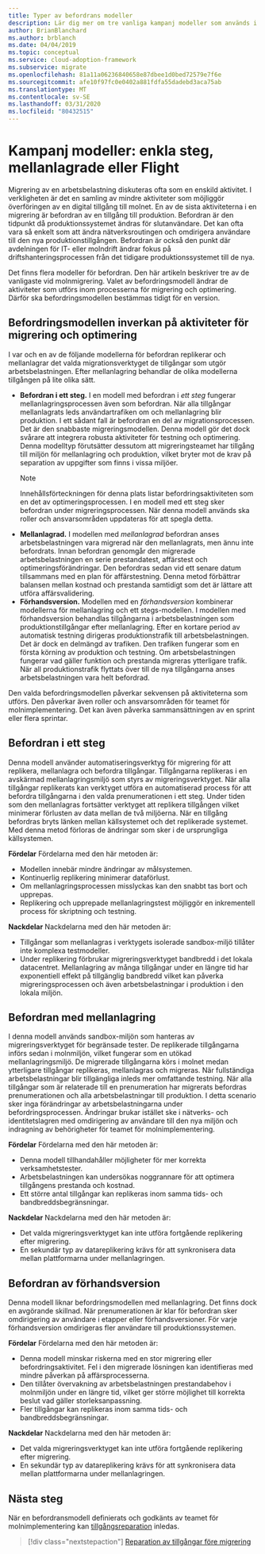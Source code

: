 ```yaml
---
title: Typer av befordrans modeller
description: Lär dig mer om tre vanliga kampanj modeller som används i moln migreringar och hur du väljer modell som påverkar de aktiviteter som visas i Migrera och optimera processer.
author: BrianBlanchard
ms.author: brblanch
ms.date: 04/04/2019
ms.topic: conceptual
ms.service: cloud-adoption-framework
ms.subservice: migrate
ms.openlocfilehash: 81a11a06236840658e87dbee1d0bed72579e7f6e
ms.sourcegitcommit: afe10f97fc0e0402a881fdfa55dadebd3aca75ab
ms.translationtype: MT
ms.contentlocale: sv-SE
ms.lasthandoff: 03/31/2020
ms.locfileid: "80432515"
---
```

# <a name="promotion-models-single-step-staged-or-flight"></a>Kampanj modeller: enkla steg, mellanlagrade eller Flight

Migrering av en arbetsbelastning diskuteras ofta som en enskild aktivitet. I verkligheten är det en samling av mindre aktiviteter som möjliggör överföringen av en digital tillgång till molnet. En av de sista aktiviteterna i en migrering är befordran av en tillgång till produktion. Befordran är den tidpunkt då produktionssystemet ändras för slutanvändare. Det kan ofta vara så enkelt som att ändra nätverksroutingen och omdirigera användare till den nya produktionstillgången. Befordran är också den punkt där avdelningen för IT- eller molndrift ändrar fokus på driftshanteringsprocessen från det tidigare produktionssystemet till de nya.

Det finns flera modeller för befordran. Den här artikeln beskriver tre av de vanligaste vid molnmigrering. Valet av befordringsmodell ändrar de aktiviteter som utförs inom processerna för migrering och optimering. Därför ska befordringsmodellen bestämmas tidigt för en version.

## <a name="impact-of-promotion-model-on-migrate-and-optimize-activities"></a>Befordringsmodellen inverkan på aktiviteter för migrering och optimering

I var och en av de följande modellerna för befordran replikerar och mellanlagrar det valda migrationsverktyget de tillgångar som utgör arbetsbelastningen. Efter mellanlagring behandlar de olika modellerna tillgången på lite olika sätt.

- **Befordran i ett steg.** I en modell med befordran i *ett steg* fungerar mellanlagringsprocessen även som befordran. När alla tillgångar mellanlagrats leds användartrafiken om och mellanlagring blir produktion. I ett sådant fall är befordran en del av migrationsprocessen. Det är den snabbaste migreringsmodellen. Denna modell gör det dock svårare att integrera robusta aktiviteter för testning och optimering. Denna modelltyp förutsätter dessutom att migreringsteamet har tillgång till miljön för mellanlagring och produktion, vilket bryter mot de krav på separation av uppgifter som finns i vissa miljöer.
  > [!NOTE]
  >Innehållsförteckningen för denna plats listar befordringsaktiviteten som en det av optimeringsprocessen. I en modell med ett steg sker befordran under migreringsprocessen. När denna modell används ska roller och ansvarsområden uppdateras för att spegla detta.
- **Mellanlagrad.** I modellen med *mellanlagrad* befordran anses arbetsbelastningen vara migrerad när den mellanlagrats, men ännu inte befordrats. Innan befordran genomgår den migrerade arbetsbelastningen en serie prestandatest, affärstest och optimeringsförändringar. Den befordras sedan vid ett senare datum tillsammans med en plan för affärstestning. Denna metod förbättrar balansen mellan kostnad och prestanda samtidigt som det är lättare att utföra affärsvalidering.
- **Förhandsversion.** Modellen med en *förhandsversion* kombinerar modellerna för mellanlagring och ett stegs-modellen. I modellen med förhandsversion behandlas tillgångarna i arbetsbelastningen som produktionstillgångar efter mellanlagring. Efter en kortare period av automatisk testning dirigeras produktionstrafik till arbetsbelastningen. Det är dock en delmängd av trafiken. Den trafiken fungerar som en första körning av produktion och testning. Om arbetsbelastningen fungerar vad gäller funktion och prestanda migreras ytterligare trafik. När all produktionstrafik flyttats över till de nya tillgångarna anses arbetsbelastningen vara helt befordrad.

Den valda befordringsmodellen påverkar sekvensen på aktiviteterna som utförs. Den påverkar även roller och ansvarsområden för teamet för molnimplementering. Det kan även påverka sammansättningen av en sprint eller flera sprintar.

## <a name="single-step-promotion"></a>Befordran i ett steg

Denna modell använder automatiseringsverktyg för migrering för att replikera, mellanlagra och befordra tillgångar. Tillgångarna replikeras i en avskärmad mellanlagringsmiljö som styrs av migreringsverktyget. När alla tillgångar replikerats kan verktyget utföra en automatiserad process för att befordra tillgångarna i den valda prenumerationen i ett steg. Under tiden som den mellanlagras fortsätter verktyget att replikera tillgången vilket minimerar förlusten av data mellan de två miljöerna. När en tillgång befordras bryts länken mellan källsystemet och det replikerade systemet. Med denna metod förloras de ändringar som sker i de ursprungliga källsystemen.

**Fördelar** Fördelarna med den här metoden är:

- Modellen innebär mindre ändringar av målsystemen.
- Kontinuerlig replikering minimerar dataförlust.
- Om mellanlagringsprocessen misslyckas kan den snabbt tas bort och upprepas.
- Replikering och upprepade mellanlagringstest möjliggör en inkrementell process för skriptning och testning.

**Nackdelar** Nackdelarna med den här metoden är:

- Tillgångar som mellanlagras i verktygets isolerade sandbox-miljö tillåter inte komplexa testmodeller.
- Under replikering förbrukar migreringsverktyget bandbredd i det lokala datacentret. Mellanlagring av många tillgångar under en längre tid har exponentiell effekt på tillgänglig bandbredd vilket kan påverka migreringsprocessen och även arbetsbelastningar i produktion i den lokala miljön.

## <a name="staged-promotion"></a>Befordran med mellanlagring

I denna modell används sandbox-miljön som hanteras av migreringsverktyget för begränsade tester. De replikerade tillgångarna införs sedan i molnmiljön, vilket fungerar som en utökad mellanlagringsmiljö. De migrerade tillgångarna körs i molnet medan ytterligare tillgångar replikeras, mellanlagras och migreras. När fullständiga arbetsbelastningar blir tillgängliga inleds mer omfattande testning. När alla tillgångar som är relaterade till en prenumeration har migrerats befordras prenumerationen och alla arbetsbelastningar till produktion. I detta scenario sker inga förändringar av arbetsbelastningarna under befordringsprocessen. Ändringar brukar istället ske i nätverks- och identitetslagren med omdirigering av användare till den nya miljön och indragning av behörigheter för teamet för molnimplementering.

**Fördelar** Fördelarna med den här metoden är:

- Denna modell tillhandahåller möjligheter för mer korrekta verksamhetstester.
- Arbetsbelastningen kan undersökas noggrannare för att optimera tillgångens prestanda och kostnad.
- Ett större antal tillgångar kan replikeras inom samma tids- och bandbreddsbegränsningar.

**Nackdelar** Nackdelarna med den här metoden är:

- Det valda migreringsverktyget kan inte utföra fortgående replikering efter migrering.
- En sekundär typ av datareplikering krävs för att synkronisera data mellan plattformarna under mellanlagringen.

## <a name="flight-promotion"></a>Befordran av förhandsversion

Denna modell liknar befordringsmodellen med mellanlagring. Det finns dock en avgörande skillnad. När prenumerationen är klar för befordran sker omdirigering av användare i etapper eller förhandsversioner. För varje förhandsversion omdirigeras fler användare till produktionssystemen.

**Fördelar** Fördelarna med den här metoden är:

- Denna modell minskar riskerna med en stor migrering eller befordringsaktivitet. Fel i den migrerade lösningen kan identifieras med mindre påverkan på affärsprocesserna.
- Den tillåter övervakning av arbetsbelastningen prestandabehov i molnmiljön under en längre tid, vilket ger större möjlighet till korrekta beslut vad gäller storleksanpassning.
- Fler tillgångar kan replikeras inom samma tids- och bandbreddsbegränsningar.

**Nackdelar** Nackdelarna med den här metoden är:

- Det valda migreringsverktyget kan inte utföra fortgående replikering efter migrering.
- En sekundär typ av datareplikering krävs för att synkronisera data mellan plattformarna under mellanlagringen.

## <a name="next-steps"></a>Nästa steg

När en befordransmodell definierats och godkänts av teamet för molnimplementering kan [tillgångsreparation](./remediate.md) inledas.

> [!div class="nextstepaction"]
> [Reparation av tillgångar före migrering](./remediate.md)
